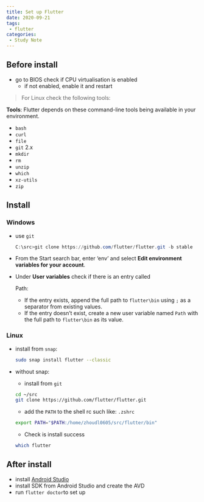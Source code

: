 ```yaml
---
title: Set up Flutter
date: 2020-09-21
tags:
 - flutter
categories:
 - Study Note
---
```



## Before install

* go to BIOS check if CPU virtualisation is enabled
  * if not enabled, enable it and restart

> For Linux check the following tools:

**Tools**: Flutter depends on these command-line tools being available in your environment.

* `bash`
* `curl`
* `file`
* `git` 2.x
* `mkdir`
* `rm`
* `unzip`
* `which`
* `xz-utils`
* `zip`

## Install

### Windows

* use `git`

  ```powershell
  C:\src>git clone https://github.com/flutter/flutter.git -b stable
  ```

* From the Start search bar, enter ‘env’ and select **Edit environment variables for your account**.

* Under **User variables** check if there is an entry called

  Path:

  * If the entry exists, append the full path to `flutter\bin` using `;` as a separator from existing values.
  * If the entry doesn’t exist, create a new user variable named `Path` with the full path to `flutter\bin` as its value.

### Linux

* install from `snap`:

  ```bash
  sudo snap install flutter --classic
  ```

* without snap:

  * install from `git`

  ```bash
  cd ~/src
  git clone https://github.com/flutter/flutter.git
  ```
  
  * add the `PATH` to the shell rc such like: `.zshrc`

  ```bash
  export PATH="$PATH:/home/zhoudl0605/src/flutter/bin"
  ```

  * Check is install success
  
  ```bash
  which flutter
  ```

## After install

* install [Android Studio](https://developer.android.com/studio)
* install SDK from Android Studio and create the AVD
* run `flutter doctor`to set up
